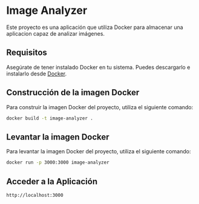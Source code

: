 # Image Analyzer

Este proyecto es una aplicación que utiliza Docker para almacenar una aplicacion capaz de analizar imágenes.

## Requisitos

Asegúrate de tener instalado Docker en tu sistema. Puedes descargarlo e instalarlo desde [Docker](https://www.docker.com/get-started).

## Construcción de la imagen Docker

Para construir la imagen Docker del proyecto, utiliza el siguiente comando:

```sh
docker build -t image-analyzer .
```

## Levantar la imagen Docker

Para levantar la imagen Docker del proyecto, utiliza el siguiente comando:


```sh
docker run -p 3000:3000 image-analyzer 
```

## Acceder a la Aplicación

```sh
http://localhost:3000
```